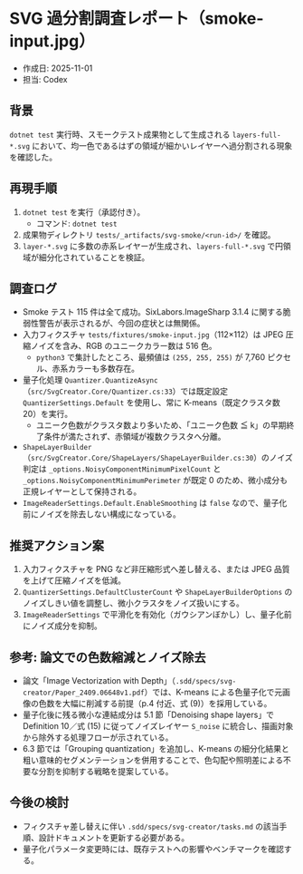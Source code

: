 ﻿# SVG 過分割調査レポート（smoke-input.jpg）

- 作成日: 2025-11-01
- 担当: Codex

## 背景
`dotnet test` 実行時、スモークテスト成果物として生成される `layers-full-*.svg` において、均一色であるはずの領域が細かいレイヤーへ過分割される現象を確認した。

## 再現手順
1. `dotnet test` を実行（承認付き）。  
   - コマンド: `dotnet test`
2. 成果物ディレクトリ `tests/_artifacts/svg-smoke/<run-id>/` を確認。
3. `layer-*.svg` に多数の赤系レイヤーが生成され、`layers-full-*.svg` で円領域が細分化されていることを検証。

## 調査ログ
- Smoke テスト 115 件は全て成功。SixLabors.ImageSharp 3.1.4 に関する脆弱性警告が表示されるが、今回の症状とは無関係。
- 入力フィクスチャ `tests/fixtures/smoke-input.jpg`（112×112）は JPEG 圧縮ノイズを含み、RGB のユニークカラー数は 516 色。  
  - `python3` で集計したところ、最頻値は `(255, 255, 255)` が 7,760 ピクセル、赤系カラーも多数存在。
- 量子化処理 `Quantizer.QuantizeAsync`（`src/SvgCreator.Core/Quantizer.cs:33`）では既定設定 `QuantizerSettings.Default` を使用し、常に K-means（既定クラスタ数 20）を実行。  
  - ユニーク色数がクラスタ数より多いため、「ユニーク色数 ≦ k」の早期終了条件が満たされず、赤領域が複数クラスタへ分離。
- `ShapeLayerBuilder`（`src/SvgCreator.Core/ShapeLayers/ShapeLayerBuilder.cs:30`）のノイズ判定は `_options.NoisyComponentMinimumPixelCount` と `_options.NoisyComponentMinimumPerimeter` が既定 0 のため、微小成分も正規レイヤーとして保持される。
- `ImageReaderSettings.Default.EnableSmoothing` は `false` なので、量子化前にノイズを除去しない構成になっている。

## 推奨アクション案
1. 入力フィクスチャを PNG など非圧縮形式へ差し替える、または JPEG 品質を上げて圧縮ノイズを低減。
2. `QuantizerSettings.DefaultClusterCount` や `ShapeLayerBuilderOptions` のノイズしきい値を調整し、微小クラスタをノイズ扱いにする。
3. `ImageReaderSettings` で平滑化を有効化（ガウシアンぼかし）し、量子化前にノイズ成分を抑制。

## 参考: 論文での色数縮減とノイズ除去
- 論文「Image Vectorization with Depth」（`.sdd/specs/svg-creator/Paper_2409.06648v1.pdf`）では、K-means による色量子化で元画像の色数を大幅に削減する前提（p.4 付近、式 (9)）を採用している。
- 量子化後に残る微小な連結成分は 5.1 節「Denoising shape layers」で Definition 10／式 (15) に従ってノイズレイヤー `S_noise` に統合し、描画対象から除外する処理フローが示されている。
- 6.3 節では「Grouping quantization」を追加し、K-means の細分化結果と粗い意味的セグメンテーションを併用することで、色勾配や照明差による不要な分割を抑制する戦略を提案している。

## 今後の検討
- フィクスチャ差し替えに伴い `.sdd/specs/svg-creator/tasks.md` の該当手順、設計ドキュメントを更新する必要がある。
- 量子化パラメータ変更時には、既存テストへの影響やベンチマークを確認する。
